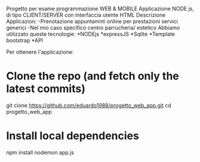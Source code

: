 Progetto per esame programmazione WEB & MOBILE
Applicazione NODE js, di tipo CLIENT/SERVER  con interfaccia utente HTML
Descrizione Applicazion:
-Prenotazione appuntamnti online per prestazioni servici generici
-Nel mio caso specifico centro parrucheria/ estetico
Abbiamo utilizzato queste tecnologie:
*NODEjs
*expressJS
*Sqlite
*Template bootstrap
*API 



Per ottenere l'applicazione:


# Clone the repo (and fetch only the latest commits)
git clone https://github.com/eduardo1988/progetto_web_app.git
cd progetto_web_app

# Install local dependencies
npm install
nodemon app.js

